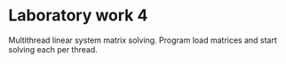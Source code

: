 # Laboratory work 4
Multithread linear system matrix solving. Program load matrices and start solving each per thread.
